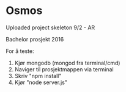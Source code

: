 # Osmos

Uploaded project skeleton 9/2 - AR

Bachelor prosjekt 2016

For å teste: 

1. Kjør mongodb (mongod fra terminal/cmd) 
2. Naviger til prosjektmappen via terminal 
3. Skriv "npm install" 
4. Kjør "node server.js"
